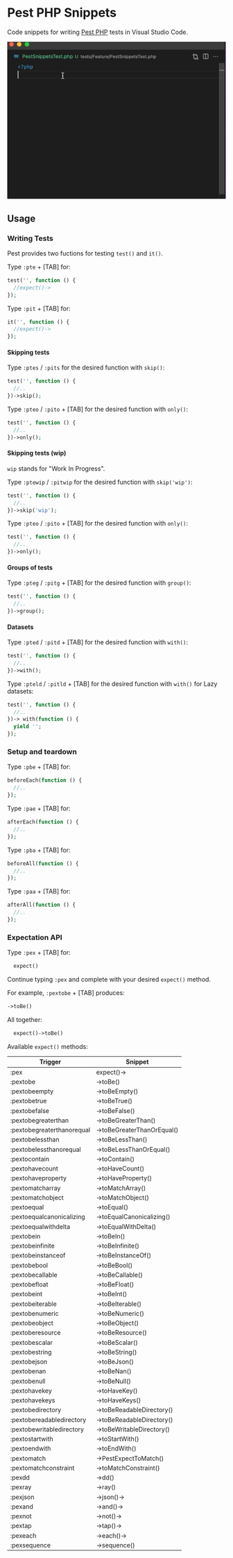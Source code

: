 # Pest PHP Snippets

Code snippets for writing [Pest PHP](https://pestphp.com/) tests in Visual Studio Code.

![Screenshot](https://github.com/dansysanalyst/pest-snippets/raw/main/images/screenshot.gif)

## Usage

### Writing Tests

Pest provides two fuctions for testing `test()` and `it()`.

Type `:pte` + [TAB] for:

```php
test('', function () {
  //expect()->
});
```

Type `:pit` + [TAB] for:

```php
it('', function () {
  //expect()->
});
```

#### Skipping tests

Type `:ptes` / `:pits` for the desired function with `skip()`:

```php
test('', function () {
  //..
})->skip();
```

Type `:pteo` / `:pito` + [TAB] for the desired function with `only()`:

```php
test('', function () {
  //..
})->only();
```

#### Skipping tests (wip)

`wip` stands for "Work In Progress".
 
Type `:ptewip` / `:pitwip` for the desired function with `skip('wip')`:

```php
test('', function () {
  //..
})->skip('wip');
```

Type `:pteo` / `:pito` + [TAB] for the desired function with `only()`:

```php
test('', function () {
  //..
})->only();
```

#### Groups of tests

Type `:pteg` / `:pitg`  + [TAB] for the desired function with `group()`:

```php
test('', function () {
  //..
})->group();
```

#### Datasets

Type `:pted` / `:pitd`  + [TAB] for the desired function with `with()`:

```php
test('', function () {
  //..
})->with();
```

Type `:pteld` / `:pitld` + [TAB] for the desired function with `with()` for Lazy datasets:

```php
test('', function () {
  //..
})-> with(function () {
  yield '';
});
```

### Setup and teardown

Type `:pbe` + [TAB] for:

```php
beforeEach(function () {
  //..
});
```

Type `:pae` + [TAB] for:

```php
afterEach(function () {
  //..
});
```

Type `:pba` + [TAB] for:

```php
beforeAll(function () {
  //..
});
```

Type `:paa` + [TAB] for:

```php
afterAll(function () {
  //..
});
```

### Expectation API

Type `:pex` + [TAB] for:

```php
  expect()
```

Continue typing `:pex` and complete with your desired `expect()` method.

For example, `:pextobe` + [TAB] produces:

```php
->toBe()
```

All together:

```php
  expect()->toBe()
```


Available `expect()` methods:

| Trigger  | Snippet          |
| -------- | ---------------- |
| :pex | expect()-> |
| :pextobe | ->toBe() |
| :pextobeempty | ->toBeEmpty() |
| :pextobetrue | ->toBeTrue() |
| :pextobefalse | ->toBeFalse() |
| :pextobegreaterthan | ->toBeGreaterThan() |
| :pextobegreaterthanorequal | ->toBeGreaterThanOrEqual() |
| :pextobelessthan | ->toBeLessThan() |
| :pextobelessthanorequal | ->toBeLessThanOrEqual() |
| :pextocontain | ->toContain() |
| :pextohavecount | ->toHaveCount() |
| :pextohaveproperty | ->toHaveProperty() |
| :pextomatcharray | ->toMatchArray() |
| :pextomatchobject | ->toMatchObject() |
| :pextoequal | ->toEqual() |
| :pextoequalcanonicalizing | ->toEqualCanonicalizing() |
| :pextoequalwithdelta | ->toEqualWithDelta() |
| :pextobein | ->toBeIn() |
| :pextobeinfinite | ->toBeInfinite() |
| :pextobeinstanceof | ->toBeInstanceOf() |
| :pextobebool | ->toBeBool() |
| :pextobecallable | ->toBeCallable() |
| :pextobefloat | ->toBeFloat() |
| :pextobeint | ->toBeInt() |
| :pextobeiterable | ->toBeIterable() |
| :pextobenumeric | ->toBeNumeric() |
| :pextobeobject | ->toBeObject() |
| :pextoberesource | ->toBeResource() |
| :pextobescalar | ->toBeScalar() |
| :pextobestring | ->toBeString() |
| :pextobejson | ->toBeJson() |
| :pextobenan | ->toBeNan() |
| :pextobenull | ->toBeNull() |
| :pextohavekey | ->toHaveKey() |
| :pextohavekeys | ->toHaveKeys() |
| :pextobedirectory | ->toBeReadableDirectory() |
| :pextobereadabledirectory | ->toBeReadableDirectory() |
| :pextobewritabledirectory | ->toBeWritableDirectory() |
| :pextostartwith | ->toStartWith() |
| :pextoendwith | ->toEndWith() |
| :pextomatch | ->PestExpectToMatch() |
| :pextomatchconstraint | ->toMatchConstraint() |
| :pexdd | ->dd() |
| :pexray | ->ray()|
| :pexjson | ->json()-> |
| :pexand | ->and()-> |
| :pexnot | ->not()-> |
| :pextap| ->tap()-> |
| :pexeach | ->each()-> |
| :pexsequence | ->sequence() |
